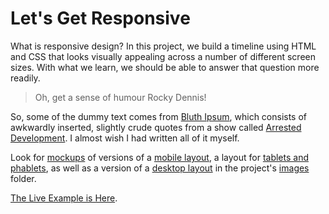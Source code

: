 # Let's Get Responsive

What is responsive design? In this project, we build a timeline using HTML and CSS that looks visually appealing across a number of different screen sizes. With what we learn, we should be able to answer that question more readily.

> Oh, get a sense of humour Rocky Dennis!

So, some of the dummy text comes from [Bluth Ipsum](http://bluthipsum.com/), which consists of awkwardly inserted, slightly crude quotes from a show called [Arrested Development](https://en.wikipedia.org/wiki/Arrested_Development_(TV_series)). I almost wish I had written all of it myself.

Look for [mockups](https://github.com/agentkenny007/Responsive-Design/tree/master/app/images) of versions of a [mobile layout](https://github.com/agentkenny007/Responsive-Design/blob/master/app/images/mobile-portrait.png), a layout for [tablets and phablets](https://github.com/agentkenny007/Responsive-Design/blob/master/app/images/tablet-portrait.png), as well as a version of a [desktop layout](https://github.com/agentkenny007/Responsive-Design/blob/master/app/images/desktop-landscape.png) in the project's [images](https://github.com/agentkenny007/Responsive-Design/tree/master/app/images) folder.

[The Live Example is Here](http://tiy-ikennaugwuh-responsive-design.surge.sh).
